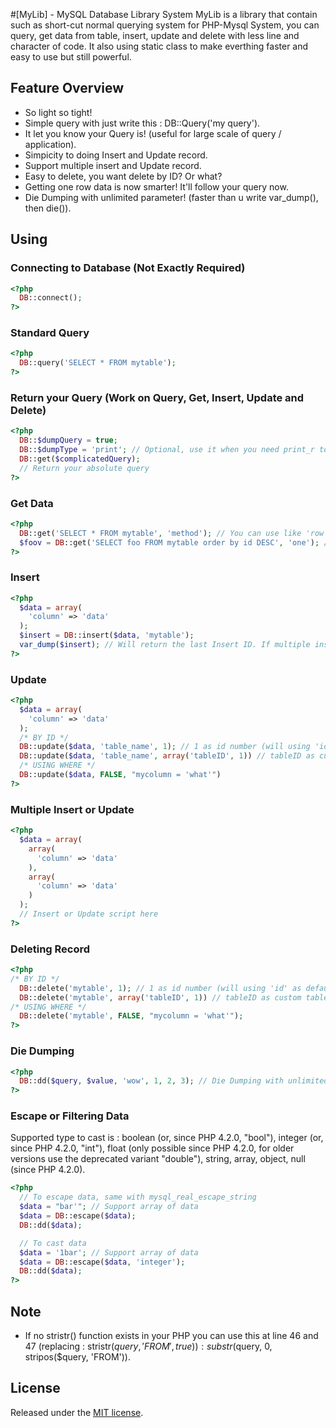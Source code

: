 #[MyLib] - MySQL Database Library System
MyLib is a library that contain such as short-cut normal querying system for PHP-Mysql System, you can query, get data from table, insert, update and delete with less line and character of code. It also using static class to make everthing faster and easy to use but still powerful.

## Feature Overview

- So light so tight!
- Simple query with just write this : DB::Query('my query').
- It let you know your Query is! (useful for large scale of query / application).
- Simpicity to doing Insert and Update record.
- Support multiple insert and Update record.
- Easy to delete, you want delete by ID? Or what?
- Getting one row data is now smarter! It'll follow your query now.
- Die Dumping with unlimited parameter! (faster than u write var_dump(), then die()).

## Using

### Connecting to Database (Not Exactly Required)
```php
<?php
  DB::connect();
?>
```

### Standard Query
```php
<?php
  DB::query('SELECT * FROM mytable');
?>
```

### Return your Query (Work on Query, Get, Insert, Update and Delete)
```php
<?php
  DB::$dumpQuery = true;
  DB::$dumpType = 'print'; // Optional, use it when you need print_r to echo query.
  DB::get($complicatedQuery);
  // Return your absolute query
?>
```

### Get Data
```php
<?php
  DB::get('SELECT * FROM mytable', 'method'); // You can use like 'row' or 'assoc' or 'array' as method or also 'one' for one record (or column*) of data returning. 
  $foov = DB::get('SELECT foo FROM mytable order by id DESC', 'one'); // You will get last ID of foo on your $foov variable. 
?>
```

### Insert
```php
<?php
  $data = array(
    'column' => 'data'
  );
  $insert = DB::insert($data, 'mytable');
  var_dump($insert); // Will return the last Insert ID. If multiple insert, it will return an array of last Insert ID.
?>
```

### Update
```php
<?php
  $data = array(
    'column' => 'data'
  );
  /* BY ID */
  DB::update($data, 'table_name', 1); // 1 as id number (will using 'id' as default table id)
  DB::update($data, 'table_name', array('tableID', 1)) // tableID as custom table ID, 1 as id number
  /* USING WHERE */
  DB::update($data, FALSE, "mycolumn = 'what'")
?>
```

### Multiple Insert or Update
```php
<?php
  $data = array(
    array(
      'column' => 'data'
    ),
    array(
      'column' => 'data'
    )
  );
  // Insert or Update script here
?>
```

### Deleting Record
```php
<?php
/* BY ID */
  DB::delete('mytable', 1); // 1 as id number (will using 'id' as default table id)
  DB::delete('mytable', array('tableID', 1)) // tableID as custom table ID, 1 as id number); 
/* USING WHERE */
  DB::delete('mytable', FALSE, "mycolumn = 'what'");
?>
```

### Die Dumping
```php
<?php
  DB::dd($query, $value, 'wow', 1, 2, 3); // Die Dumping with unlimited parameter.
?>
```

### Escape or Filtering Data
Supported type to cast is : boolean (or, since PHP 4.2.0, "bool"), integer (or, since PHP 4.2.0, "int"), float (only possible since PHP 4.2.0, for older versions use the deprecated variant "double"), string, array, object, null (since PHP 4.2.0).
```php
<?php
  // To escape data, same with mysql_real_escape_string
  $data = "bar'"; // Support array of data
  $data = DB::escape($data);
  DB::dd($data);

  // To cast data
  $data = '1bar'; // Support array of data
  $data = DB::escape($data, 'integer');
  DB::dd($data);
?>
```

## Note
- If no stristr() function exists in your PHP you can use this at line 46 and 47 (replacing : stristr($query, 'FROM', true))  : substr($query, 0, stripos($query, 'FROM')).

## License
Released under the [MIT license](http://www.opensource.org/licenses/MIT).
